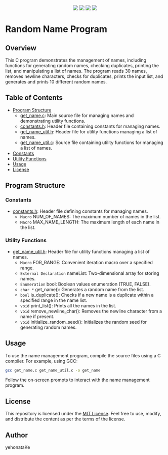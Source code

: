 <div align="center">
  <img src="https://img.shields.io/badge/language-C-blue.svg?logo=c">
  <img src="https://img.shields.io/badge/platform-Linux-orange.svg?logo=linux"> 
  <img src="https://img.shields.io/badge/platform-Ubuntu-%23E95420.svg?logo=ubuntu">
  <img src="https://custom-icon-badges.demolab.com/github/license/denvercoder1/custom-icon-badges?logo=law">
</div>

# Random Name Program

## Overview
This C program demonstrates the management of names, including functions for generating random names, checking duplicates, printing the list, and manipulating a list of names. The program reads 30 names, removes newline characters, checks for duplicates, prints the input list, and generates and prints 10 different random names.

## Table of Contents
- [Program Structure](#Program-structure)
  - [get_name.c](./get_name.c): Main source file for managing names and demonstrating utility functions.
  - [constants.h](./constants.h): Header file containing constants for managing names.
  - [get_name_util.h](./get_name_util.h): Header file for utility functions managing a list of names.
  - [get_name_util.c](./get_name_util.c): Source file containing utility functions for managing a list of names.
- [Constants](#constants)
- [Utility Functions](#utility-functions)
- [Usage](#usage)
- [License](#license)

## Program Structure

### Constants
- [constants.h](./constants.h): Header file defining constants for managing names.
    - `Macro` NUM_OF_NAMES: The maximum number of names in the list.
    - `Macro` MAX_NAME_LENGTH: The maximum length of each name in the list.

### Utility Functions
- [get_name_util.h](./get_name_util.h): Header file for utility functions managing a list of names.
    - `Macro` FOR_RANGE: Convenient iteration macro over a specified range.
    - `External Declaration` nameList: Two-dimensional array for storing names.
    - `Enumeration` bool: Boolean values enumeration (TRUE, FALSE).
    - `char *` get_name(): Generates a random name from the list.
    - `bool` is_duplicate(): Checks if a new name is a duplicate within a specified range in the name list.
    - `void` print_list(): Prints all the names in the list.
    - `void` remove_newline_char(): Removes the newline character from a name if present.
    - `void` initialize_random_seed(): Initializes the random seed for generating random names.

## Usage
To use the name management program, compile the source files using a C compiler. For example, using GCC:

```bash
gcc get_name.c get_name_util.c -o get_name
```

Follow the on-screen prompts to interact with the name management program.

## License

This repository is licensed under the [MIT License](https://github.com/yehonatanke/OpenU-C-Programming/blob/main/LICENSE).
Feel free to use, modify, and distribute the content as per the terms of the license.

## Author

yehonataKe
